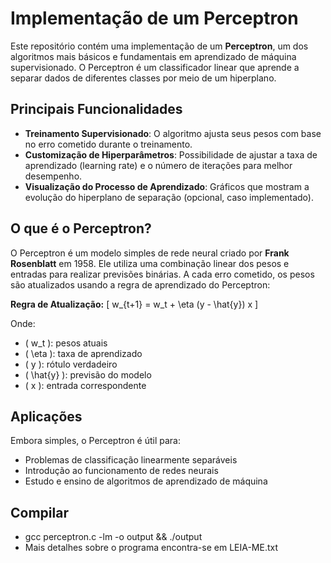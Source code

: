 # Implementação de um Perceptron

Este repositório contém uma implementação de um **Perceptron**, um dos algoritmos mais básicos e fundamentais em aprendizado de máquina supervisionado. O Perceptron é um classificador linear que aprende a separar dados de diferentes classes por meio de um hiperplano.

## Principais Funcionalidades
- **Treinamento Supervisionado**: O algoritmo ajusta seus pesos com base no erro cometido durante o treinamento.
- **Customização de Hiperparâmetros**: Possibilidade de ajustar a taxa de aprendizado (learning rate) e o número de iterações para melhor desempenho.
- **Visualização do Processo de Aprendizado**: Gráficos que mostram a evolução do hiperplano de separação (opcional, caso implementado).

## O que é o Perceptron?
O Perceptron é um modelo simples de rede neural criado por **Frank Rosenblatt** em 1958. Ele utiliza uma combinação linear dos pesos e entradas para realizar previsões binárias. A cada erro cometido, os pesos são atualizados usando a regra de aprendizado do Perceptron:

**Regra de Atualização:**
\[ w_{t+1} = w_t + \eta (y - \hat{y}) x \]

Onde:
- \( w_t \): pesos atuais
- \( \eta \): taxa de aprendizado
- \( y \): rótulo verdadeiro
- \( \hat{y} \): previsão do modelo
- \( x \): entrada correspondente

## Aplicações
Embora simples, o Perceptron é útil para:
- Problemas de classificação linearmente separáveis
- Introdução ao funcionamento de redes neurais
- Estudo e ensino de algoritmos de aprendizado de máquina

## Compilar
- gcc perceptron.c -lm -o output && ./output
- Mais detalhes sobre o programa encontra-se em LEIA-ME.txt
